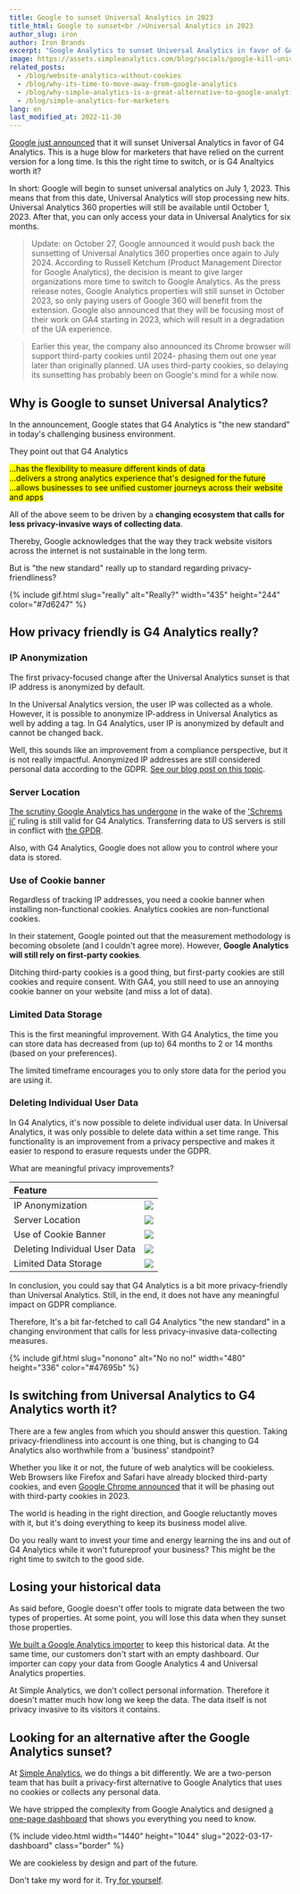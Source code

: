 ```yaml
---
title: Google to sunset Universal Analytics in 2023
title_html: Google to sunset<br />Universal Analytics in 2023
author_slug: iron
author: Iron Brands
excerpt: "Google Analytics to sunset Universal Analytics in favor of GA4, but how privacy-friendly is GA4?"
image: https://assets.simpleanalytics.com/blog/socials/google-kill-universal-analytics.png
related_posts:
  - /blog/website-analytics-without-cookies
  - /blog/why-its-time-to-move-away-from-google-analytics
  - /blog/why-simple-analytics-is-a-great-alternative-to-google-analytics
  - /blog/simple-analytics-for-marketers
lang: en
last_modified_at: 2022-11-30
---
```


[Google just announced](https://blog.google/products/marketingplatform/analytics/prepare-for-future-with-google-analytics-4/) that it will sunset Universal Analytics in favor of G4 Analytics. This is a huge blow for marketers that have relied on the current version for a long time. Is this the right time to switch, or is G4 Analtyics worth it?

In short: Google will begin to sunset universal analytics on July 1, 2023. This means that from this date, Universal Analytics will stop processing new hits. Universal Analytics 360 properties will still be available until October 1, 2023. After that, you can only access your data in Universal Analytics for six months.

> Update: on October 27, Google announced it would push back the sunsetting of Universal Analytics 360 properties once again to July 2024. According to Russell Ketchum (Product Management Director for Google Analytics), the decision is meant to give larger organizations more time to switch to Google Analytics. As the press release notes, Google Analytics properties will still sunset in October 2023, so only paying users of Google 360 will benefit from the extension. Google also announced that they will be focusing most of their work on GA4 starting in 2023, which will result in a degradation of the UA experience.

> Earlier this year, the company also announced its Chrome browser will support third-party cookies until 2024- phasing them out one year later than originally planned. UA uses third-party cookies, so delaying its sunsetting has probably been on Google's mind for a while now.

## Why is Google to sunset Universal Analytics?

In the announcement, Google states that G4 Analytics is "the new standard" in today's challenging business environment.

They point out that G4 Analytics

<mark>...has the flexibility to measure different kinds of data</mark>\
<mark>...delivers a strong analytics experience that's designed for the future</mark>\
<mark>...allows businesses to see unified customer journeys across their website and apps</mark>

All of the above seem to be driven by a **changing ecosystem that calls for less privacy-invasive ways of collecting data**.

Thereby, Google acknowledges that the way they track website visitors across the internet is not sustainable in the long term.

But is "the new standard" really up to standard regarding privacy-friendliness?

{% include gif.html slug="really" alt="Really?" width="435" height="244" color="#7d6247" %}

## How privacy friendly is G4 Analytics really?

### IP Anonymization

The first privacy-focused change after the Universal Analytics sunset is that IP address is anonymized by default.

In the Universal Analytics version, the user IP was collected as a whole. However, it is possible to anonymize IP-address in Universal Analytics as well by adding a tag. In G4 Analytics, user IP is anonymized by default and cannot be changed back.

Well, this sounds like an improvement from a compliance perspective, but it is not really impactful. Anonymized IP addresses are still considered personal data according to the GDPR. [See our blog post on this topic](/blog/will-google-analytics-be-banned-in-the-eu).

### Server Location

[The scrutiny Google Analytics has undergone](/blog/will-google-analytics-be-banned-in-the-eu) in the wake of the ['Schrems ii'](https://iapp.org/news/a/the-schrems-ii-decision-eu-us-data-transfers-in-question/) ruling is still valid for G4 Analytics. Transferring data to US servers is still in conflict with [the GPDR](https://gdpr-info.eu/).

Also, with G4 Analytics, Google does not allow you to control where your data is stored.

### Use of Cookie banner

Regardless of tracking IP addresses, you need a cookie banner when installing non-functional cookies. Analytics cookies are non-functional cookies.

In their statement, Google pointed out that the measurement methodology is becoming obsolete (and I couldn't agree more). However, **Google Analytics will still rely on first-party cookies**.

Ditching third-party cookies is a good thing, but first-party cookies are still cookies and require consent. With GA4, you still need to use an annoying cookie banner on your website (and miss a lot of data).

### Limited Data Storage

This is the first meaningful improvement. With G4 Analytics, the time you can store data has decreased from (up to) 64 months to 2 or 14 months (based on your preferences).

The limited timeframe encourages you to only store data for the period you are using it.

### Deleting Individual User Data

In G4 Analytics, it's now possible to delete individual user data. In Universal Analytics, it was only possible to delete data within a set time range. This functionality is an improvement from a privacy perspective and makes it easier to respond to erasure requests under the GDPR.

What are meaningful privacy improvements?

| Feature                       |                                                                           |
| :---------------------------- | :------------------------------------------------------------------------ |
| IP Anonymization              | ![](https://assets.simpleanalytics.com/blog/github/svgs-cross-ga.svg)     |
| Server Location               | ![](https://assets.simpleanalytics.com/blog/github/svgs-cross-ga.svg)     |
| Use of Cookie Banner          | ![](https://assets.simpleanalytics.com/blog/github/svgs-cross-ga.svg)     |
| Deleting Individual User Data | ![](https://assets.simpleanalytics.com/blog/github/svgs-checkmark-ga.svg) |
| Limited Data Storage          | ![](https://assets.simpleanalytics.com/blog/github/svgs-checkmark-ga.svg) |

In conclusion, you could say that G4 Analytics is a bit more privacy-friendly than Universal Analytics. Still, in the end, it does not have any meaningful impact on GDPR compliance.

Therefore, It's a bit far-fetched to call G4 Analytics "the new standard" in a changing environment that calls for less privacy-invasive data-collecting measures.

{% include gif.html slug="nonono" alt="No no no!" width="480" height="336" color="#47695b" %}

## Is switching from Universal Analytics to G4 Analytics worth it?

There are a few angles from which you should answer this question. Taking privacy-friendliness into account is one thing, but is changing to G4 Analytics also worthwhile from a 'business' standpoint?

Whether you like it or not, the future of web analytics will be cookieless. Web Browsers like Firefox and Safari have already blocked third-party cookies, and even [Google Chrome announced](https://www.theverge.com/2021/6/24/22547339/google-chrome-cookiepocalypse-delayed-2023) that it will be phasing out with third-party cookies in 2023.

The world is heading in the right direction, and Google reluctantly moves with it, but it's doing everything to keep its business model alive.

Do you really want to invest your time and energy learning the ins and out of G4 Analytics while it won't futureproof your business? This might be the right time to switch to the good side.

## Losing your historical data

As said before, Google doesn't offer tools to migrate data between the two types of properties. At some point, you will lose this data when they sunset those properties.

[We built a Google Analytics importer](https://docs.simpleanalytics.com/import-google-analytics-data) to keep this historical data. At the same time, our customers don't start with an empty dashboard. Our importer can copy your data from Google Analytics 4 and Universal Analytics properties.

At Simple Analytics, we don't collect personal information. Therefore it doesn't matter much how long we keep the data. The data itself is not privacy invasive to its visitors it contains.

## Looking for an alternative after the Google Analytics sunset?

At [Simple Analytics](https://simpleanalytics.com/), we do things a bit differently. We are a two-person team that has built a privacy-first alternative to Google Analytics that uses no cookies or collects any personal data.

We have stripped the complexity from Google Analytics and designed [a one-page dashboard](https://simpleanalytics.com/simpleanalytics.com) that shows you everything you need to know.

{% include video.html width="1440" height="1044" slug="2022-03-17-dashboard" class="border" %}

We are cookieless by design and part of the future.

Don't take my word for it. Try[ for yourself](https://simpleanalytics.com/welcome).
